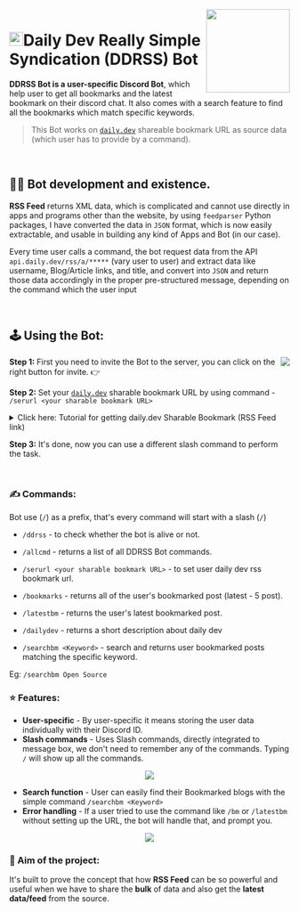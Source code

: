 <img align="right" src="https://user-images.githubusercontent.com/51878265/158046499-30013c0f-9fab-41cf-aad3-71c48c82c2f8.gif" height=150px>
<h1><img src="https://user-images.githubusercontent.com/51878265/158064566-853b9c0a-342f-4597-b88e-40a1cb9621cc.png" height=25>Daily Dev Really Simple Syndication (DDRSS) Bot</h1>

**DDRSS Bot is a user-specific Discord Bot**, which help user to get all bookmarks and the latest bookmark on their discord chat. It also comes with a search feature to find all the bookmarks which match specific keywords.
<br/>

> This Bot works on [`daily.dev`](https://daily.dev/) shareable bookmark URL as source data (which user has to provide by a command).

<br/>

## 👨‍💻 Bot development and existence.

**RSS Feed** returns XML data, which is complicated and cannot use directly in apps and programs other than the website, by using `feedparser` Python packages, I have converted the data in `JSON` format, which is now easily extractable,  and usable in building any kind of Apps and Bot (in our case).

Every time user calls a command, the bot request data from the API `api.daily.dev/rss/a/*****`  (vary user to user) and extract data like username, Blog/Article links, and title, and convert into `JSON` and return those data accordingly in the proper pre-structured message, depending on the command which the user input

<br/>

## 🕹️ Using the Bot:

<a href="https://discord.com/oauth2/authorize?client_id=950398355853430824&permissions=414464661568&scope=bot%20applications.commands"><img align ="right" src="https://user-images.githubusercontent.com/51878265/158052899-f3e0760e-cef5-4eeb-bf47-1d9e2e5b2ee4.png"><a>**Step 1:** First you need to invite the Bot to the server, you can click on the right button for invite. 👉
 
**Step 2:** Set your [`daily.dev`](https://daily.dev/) sharable bookmark URL by using command - `/serurl <your sharable bookmark URL>`

<details>
 
 <summary> Click here: Tutorial for getting daily.dev Sharable Bookmark (RSS Feed link) </summary>

https://user-images.githubusercontent.com/51878265/158066794-5129f6f5-15ae-4b99-a764-e3e59bef8631.mp4
 <h6>Video Source - daily.dev Twitter<h6>
  
</details>

**Step 3:** It's done, now you can use a different slash command to perform the task.

<br/>

### ✍️ Commands:

Bot use (`/`) as a prefix, that's every command will start with a slash (`/`)
  
- `/ddrss` - to check whether the bot is alive or not.
  
- `/allcmd` - returns a list of all DDRSS Bot commands.
  
- `/serurl <your sharable bookmark URL>` - to set user daily dev rss bookmark url.
  
- `/bookmarks` - returns all of the user's bookmarked post (latest - 5 post).
  
- `/latestbm` - returns the user's latest bookmarked post.
  
- `/dailydev` - returns a short description about daily dev
  
 - `/searchbm <Keyword>` - search and returns user bookmarked posts matching the specific keyword.
  
  Eg: `/searchbm Open Source`
  
  
### ⭐ Features:
  
  - **User-specific** - By user-specific it means storing the user data individually with their Discord ID.
  - **Slash commands** - Uses Slash commands, directly integrated to message box, we don't need to remember any of the commands. Typing `/` will show up all the commands.
   
  <p align="center"><img src="https://user-images.githubusercontent.com/51878265/158749162-e22991cf-4866-4a56-9344-7ac2c5d936bc.png"></p>
   
  - **Search function** - User can easily find their Bookmarked blogs with the simple command `/searchbm <Keyword>`
  - **Error handling** - If a user tried to use the command like `/bm` or `/latestbm` without setting up the URL, the bot will handle that, and prompt you.
  
  <p align="center"><img src="https://user-images.githubusercontent.com/51878265/158748792-6f6faa67-c3dd-4034-9072-f6a3cef780e9.png"></p>


### 🎯 Aim of the project:

It's built to prove the concept that how **RSS Feed** can be so powerful and useful when we have to share the **bulk** of data and also get the **latest data/feed** from the source. 
  
